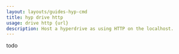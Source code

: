 ```yaml
---
layout: layouts/guides-hyp-cmd
title: hyp drive http
usage: drive http {url}
description: Host a hyperdrive as using HTTP on the localhost.
---
```


todo